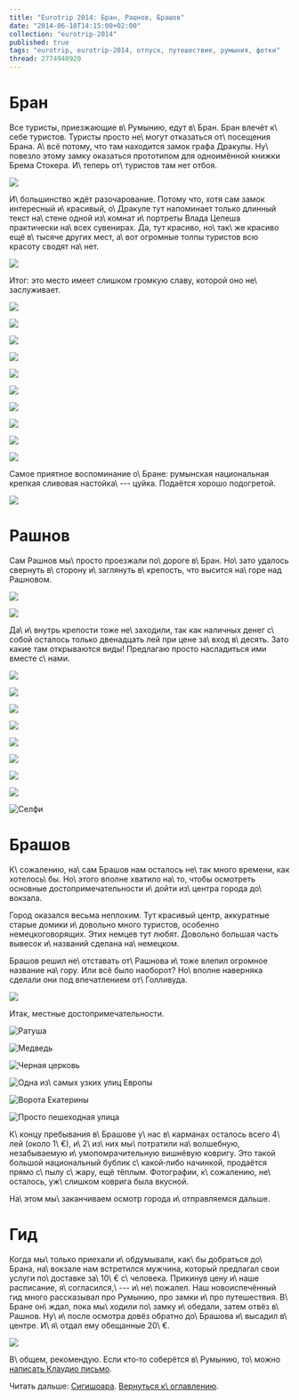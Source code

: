 ```yaml
---
title: "Eurotrip 2014: Бран, Рашнов, Брашов"
date: "2014-06-18T14:15:00+02:00"
collection: "eurotrip-2014"
published: true
tags: "eurotrip, eurotrip-2014, отпуск, путешествие, румыния, фотки"
thread: 2774940920
---
```


# Бран

Все туристы, приезжающие в\ Румынию, едут в\ Бран. Бран влечёт к\ себе туристов. Туристы просто не\ могут отказаться 
от\ посещения Брана. А\ всё потому, что там находится замок графа Дракулы. Ну\ повезло этому замку оказаться прототипом 
для одноимённой книжки Брема Стокера. И\ теперь от\ туристов там нет отбоя.

![](/images/travel/2014-06-eurotrip/bran-castle-view.jpg)

<!--more-->

И\ большинство ждёт разочарование. Потому что, хотя сам замок интересный и\ красивый, о\ Дракуле тут напоминает только 
длинный текст на\ стене одной из\ комнат и\ портреты Влада Цепеша практически на\ всех сувенирах. Да, тут красиво, 
но\ так\ же красиво ещё в\ тысяче других мест, а\ вот огромные толпы туристов всю красоту сводят на\ нет.

![](/images/travel/2014-06-eurotrip/bran-tourists.jpg)

Итог: это место имеет слишком громкую славу, которой оно не\ заслуживает.

![](/images/travel/2014-06-eurotrip/bran-1.jpg)

![](/images/travel/2014-06-eurotrip/bran-2.jpg)

![](/images/travel/2014-06-eurotrip/bran-3.jpg)

![](/images/travel/2014-06-eurotrip/bran-4.jpg)

![](/images/travel/2014-06-eurotrip/bran-5.jpg)

![](/images/travel/2014-06-eurotrip/bran-6.jpg)

![](/images/travel/2014-06-eurotrip/bran-7.jpg)

![](/images/travel/2014-06-eurotrip/bran-8.jpg)

![](/images/travel/2014-06-eurotrip/bran-9.jpg)

![](/images/travel/2014-06-eurotrip/bran-10.jpg)

Самое приятное воспоминание о\ Бране: румынская национальная крепкая сливовая настойка\ --- цуйка. Подаётся хорошо 
подогретой.

![](/images/travel/2014-06-eurotrip/bran-alcohol.jpg)

# Рашнов

Сам Рашнов мы\ просто проезжали по\ дороге в\ Бран. Но\ зато удалось свернуть в\ сторону и\ заглянуть в\ крепость, что 
высится на\ горе над Рашновом.

![](/images/travel/2014-06-eurotrip/rasnov-view-1.jpg)

![](/images/travel/2014-06-eurotrip/rasnov-view-2.jpg)

Да\ и\ внутрь крепости тоже не\ заходили, так как наличных денег с\ собой осталось только двенадцать лей при цене 
за\ вход в\ десять. Зато какие там открываются виды! Предлагаю просто насладиться ими вместе с\ нами.

![](/images/travel/2014-06-eurotrip/rasnov-1.jpg)

![](/images/travel/2014-06-eurotrip/rasnov-2.jpg)

![](/images/travel/2014-06-eurotrip/rasnov-3.jpg)

![](/images/travel/2014-06-eurotrip/rasnov-4.jpg)

![](/images/travel/2014-06-eurotrip/rasnov-5.jpg)

![](/images/travel/2014-06-eurotrip/rasnov-6.jpg)

![](/images/travel/2014-06-eurotrip/rasnov-7.jpg)

![](/images/travel/2014-06-eurotrip/rasnov-8.jpg)

![Селфи](/images/travel/2014-06-eurotrip/rasnov-selfie.jpg "Селфи")

# Брашов

К\ сожалению, на\ сам Брашов нам осталось не\ так много времени, как хотелось\ бы. Но\ этого вполне хватило на\ то, 
чтобы осмотреть основные достопримечательности и\ дойти из\ центра города до\ вокзала.

Город оказался весьма неплохим. Тут красивый центр, аккуратные старые домики и\ довольно много туристов, особенно 
немецкоговорящих. Этих немцев тут любят. Довольно большая часть вывесок и\ названий сделана на\ немецком.

Брашов решил не\ отставать от\ Рашнова и\ тоже влепил огромное название на\ гору. Или всё было наоборот? Но\ вполне 
наверняка сделали они под впечатлением от\ Голливуда.

![](/images/travel/2014-06-eurotrip/brasov-name.jpg)

Итак, местные достопримечательности.

![Ратуша](/images/travel/2014-06-eurotrip/brasov-town-hall.jpg "Ратуша")

![Медведь](/images/travel/2014-06-eurotrip/brasov-bear.jpg "Медведь")

![Черная церковь](/images/travel/2014-06-eurotrip/brasov-black-church.jpg "Черная церковь")

![Одна из\ самых узких улиц Европы](/images/travel/2014-06-eurotrip/brasov-narrow-street.jpg "Одна из самых узких улиц Европы")

![Ворота Екатерины](/images/travel/2014-06-eurotrip/brasov-katerina-gate.jpg "Ворота Екатерины")

![Просто пешеходная улица](/images/travel/2014-06-eurotrip/brasov-street.jpg "Просто пешеходная улица")

К\ концу пребывания в\ Брашове у\ нас в\ карманах осталось всего 4\ лей (около 1\ €), и\ 2\ из\ них мы\ потратили 
на\ волшебную, незабываемую и\ умопомрачительную вишнёвую ковригу. Это такой большой национальный бублик 
с\ какой&#8209;либо начинкой, продаётся прямо с\ пылу с\ жару, ещё тёплым. Фотографии, к\ сожалению, не\ осталось, 
уж\ слишком коврига была вкусной.

На\ этом мы\ заканчиваем осмотр города и\ отправляемся дальше.

# Гид

Когда мы\ только приехали и\ обдумывали, как\ бы добраться до\ Брана, на\ вокзале нам встретился мужчина, который 
предлагал свои услуги по\ доставке за\ 10\ € с\ человека. Прикинув цену и\ наше расписание, я\ согласился,\ --- 
и\ не\ пожалел. Наш новоиспечённый гид много рассказывал про Румынию, про замки и\ про путешествия. В\ Бране он\ ждал, 
пока мы\ ходили по\ замку и\ обедали, затем отвёз в\ Рашнов. Ну\ и\ после осмотра довёз обратно до\ Брашова и\ высадил 
в\ центре. И\ я\ отдал ему обещанные 20\ €.

![](/images/travel/2014-06-eurotrip/brasov-guide.jpg)

В\ общем, рекомендую. Если кто&#8209;то соберётся в\ Румынию, то\ можно [написать Клаудио 
письмо](mailto:claudiohutu@hotmail.com).

Читать дальше: [Сигишоара](/post/eurotrip-2014-sighisoara/). [Вернуться к\ оглавлению](/post/eurotrip-2014/).

